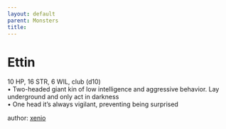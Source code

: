 ```yaml
---
layout: default
parent: Monsters 
title: 
--- 
```

# Ettin
10 HP, 16 STR, 6 WIL, club (d10)  
• Two-headed giant kin of low intelligence and aggressive behavior. Lay underground and only act in darkness  
• One head it’s always vigilant, preventing being surprised  





author: [xenio](https://xenioinabottle.blogspot.com/2021/02/classic-monsters-for-cairnito-part-1.html) 


